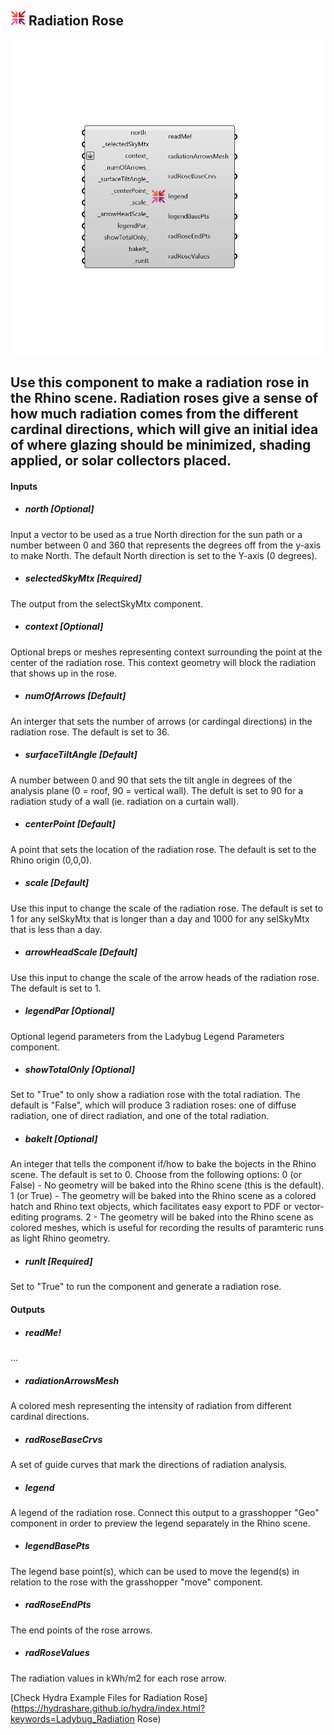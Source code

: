 ## ![](../../images/icons/Radiation_Rose.png) Radiation Rose

![](../../images/components/Radiation_Rose.png)

Use this component to make a radiation rose in the Rhino scene.  Radiation roses give a sense of how much radiation comes from the different cardinal directions, which will give an initial idea of where glazing should be minimized, shading applied, or solar collectors placed.
 -
 

#### Inputs
* ##### north [Optional]
Input a vector to be used as a true North direction for the sun path or a number between 0 and 360 that represents the degrees off from the y-axis to make North.  The default North direction is set to the Y-axis (0 degrees).
* ##### selectedSkyMtx [Required]
The output from the selectSkyMtx component.
* ##### context [Optional]
Optional breps or meshes representing context surrounding the point at the center of the radiation rose.  This context geometry will block the radiation that shows up in the rose.
* ##### numOfArrows [Default]
An interger that sets the number of arrows (or cardingal directions) in the radiation rose. The default is set to 36.
* ##### surfaceTiltAngle [Default]
A number between 0 and 90 that sets the tilt angle in degrees of the analysis plane (0 = roof, 90 = vertical wall). The defult is set to 90 for a radiation study of a wall (ie. radiation on a curtain wall).
* ##### centerPoint [Default]
A point that sets the location of the radiation rose.  The default is set to the Rhino origin (0,0,0).
* ##### scale [Default]
Use this input to change the scale of the radiation rose.  The default is set to 1 for any selSkyMtx that is longer than a day and 1000 for any selSkyMtx that is less than a day.
* ##### arrowHeadScale [Default]
Use this input to change the scale of the arrow heads of the radiation rose.  The default is set to 1.
* ##### legendPar [Optional]
Optional legend parameters from the Ladybug Legend Parameters component.
* ##### showTotalOnly [Optional]
Set to "True" to only show a radiation rose with the total radiation.  The default is "False", which will produce 3 radiation roses: one of diffuse radiation, one of direct radiation, and one of the total radiation.
* ##### bakeIt [Optional]
An integer that tells the component if/how to bake the bojects in the Rhino scene.  The default is set to 0.  Choose from the following options:
 0 (or False) - No geometry will be baked into the Rhino scene (this is the default).
 1 (or True) - The geometry will be baked into the Rhino scene as a colored hatch and Rhino text objects, which facilitates easy export to PDF or vector-editing programs.
 2 - The geometry will be baked into the Rhino scene as colored meshes, which is useful for recording the results of paramteric runs as light Rhino geometry.
* ##### runIt [Required]
Set to "True" to run the component and generate a radiation rose.

#### Outputs
* ##### readMe!
...
* ##### radiationArrowsMesh
A colored mesh representing the intensity of radiation from different cardinal directions.
* ##### radRoseBaseCrvs
A set of guide curves that mark the directions of radiation analysis.
* ##### legend
A legend of the radiation rose. Connect this output to a grasshopper "Geo" component in order to preview the legend separately in the Rhino scene.  
* ##### legendBasePts
The legend base point(s), which can be used to move the legend(s) in relation to the rose with the grasshopper "move" component.
* ##### radRoseEndPts
The end points of the rose arrows.
* ##### radRoseValues
The radiation values in kWh/m2 for each rose arrow.


[Check Hydra Example Files for Radiation Rose](https://hydrashare.github.io/hydra/index.html?keywords=Ladybug_Radiation Rose)